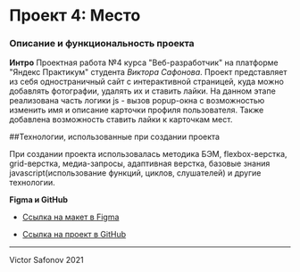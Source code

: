# Проект 4: Место

### Описание и функциональность проекта

**Интро**
Проектная работа №4 курса "Веб-разработчик" на платформе "Яндекс Практикум" студента *Виктора Сафонова*. Проект представляет из себя одностраничный сайт с интерактивной страницей, куда можно добавлять фотографии, удалять их и ставить лайки. На данном этапе реализована часть логики js - вызов popup-окна с возможностью изменить имя и описание карточки профиля пользователя. Также добавлена возможность ставить лайки к карточкам мест.

##Технологии, использованные при создании проекта

При создании проекта использовалась методика БЭМ, flexbox-верстка, grid-верстка, медиа-запросы, адаптивная верстка, базовые знания javascript(использование функций, циклов, слушателей) и другие технологии.

**Figma и GitHub**

* [Ссылка на макет в Figma](https://www.figma.com/file/2cn9N9jSkmxD84oJik7xL7/JavaScript.-Sprint-4?node-id=0%3A1)

* [Ссылка на проект в GitHub](https://jaskiel.github.io/mesto/)


------

Victor Safonov 2021
